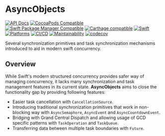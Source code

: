 # AsyncObjects

[![API Docs](http://img.shields.io/badge/Read_the-docs-2196f3.svg)](https://swiftylab.github.io/AsyncObjects/documentation/asyncobjects/)
[![CocoaPods Compatible](https://img.shields.io/cocoapods/v/AsyncObjects.svg?label=CocoaPods&color=C90005)](https://badge.fury.io/co/AsyncObjects)
[![Swift Package Manager Compatible](https://img.shields.io/github/v/tag/SwiftyLab/AsyncObjects?label=SPM&color=orange)](https://badge.fury.io/gh/SwiftyLab%2FAsyncObjects)
[![Carthage compatible](https://img.shields.io/badge/Carthage-compatible-4BC51D.svg)](https://github.com/Carthage/Carthage)
[![Swift](https://img.shields.io/badge/Swift-5.6+-orange)](https://img.shields.io/badge/Swift-5-DE5D43)
[![Platforms](https://img.shields.io/badge/Platforms-all-sucess)](https://img.shields.io/badge/Platforms-all-sucess)
[![CI/CD](https://github.com/SwiftyLab/AsyncObjects/actions/workflows/main.yml/badge.svg?event=push)](https://github.com/SwiftyLab/AsyncObjects/actions/workflows/main.yml)
[![Maintainability](https://api.codeclimate.com/v1/badges/37183c809818826c1bcf/maintainability)](https://codeclimate.com/github/SwiftyLab/AsyncObjects/maintainability)
[![codecov](https://codecov.io/gh/SwiftyLab/AsyncObjects/branch/main/graph/badge.svg?token=jKxMv5oFeA)](https://codecov.io/gh/SwiftyLab/AsyncObjects)
<!-- [![CodeQL](https://github.com/SwiftyLab/AsyncObjects/actions/workflows/codeql-analysis.yml/badge.svg?event=schedule)](https://github.com/SwiftyLab/AsyncObjects/actions/workflows/codeql-analysis.yml) -->

Several synchronization primitives and task synchronization mechanisms introduced to aid in modern swift concurrency.

## Overview

While Swift's modern structured concurrency provides safer way of managing concurrency, it lacks many synchronization and task management features in its current state. **AsyncObjects** aims to close the functionality gap by providing following features:

- Easier task cancellation with ``CancellationSource``.
- Introducing traditional synchronization primitives that work in non-blocking way with ``AsyncSemaphore``, ``AsyncEvent`` and ``AsyncCountdownEvent``.
- Bridging with Grand Central Dispatch and allowing usage of GCD specific patterns with ``TaskOperation`` and ``TaskQueue``.
- Transferring data between multiple task boundaries with ``Future``.
